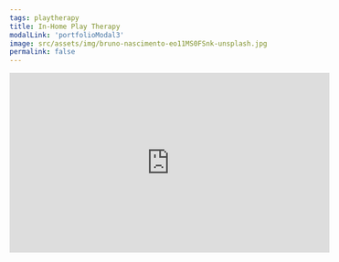 ```yaml
---
tags: playtherapy
title: In-Home Play Therapy
modalLink: 'portfolioModal3'
image: src/assets/img/bruno-nascimento-eo11MS0FSnk-unsplash.jpg
permalink: false
---
```

<iframe width="560" height="315" src="https://www.youtube-nocookie.com/embed/reJpo-GaopM" title="YouTube video player" frameborder="0" allow="accelerometer; autoplay; clipboard-write; encrypted-media; gyroscope; picture-in-picture" allowfullscreen></iframe>
